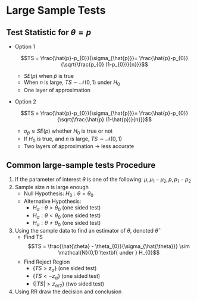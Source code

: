 # Large Sample Tests

## Test Statistic for $\theta = p$
* Option 1

    $$TS = \frac{\hat{p}-p_{0}}{\sigma_{\hat{p}}}= \frac{\hat{p}-p_{0}}{\sqrt{\frac{p_{0} (1-p_{0})}{n}}}$$

    * $SE(p)$ when $\hat{p}$ is true
    * When $n$ is large, $TS \sim \mathcal{N}(0,1)$ under $H_{0}$
    * One layer of approximation
* Option 2

    $$TS = \frac{\hat{p}-p_{0}}{\sigma_{\hat{p}}}= \frac{\hat{p}-p_{0}}{\sqrt{\frac{\hat{p} (1-\hat{p})}{n}}}$$
    
    * $\sigma_{\hat{p}} \approx SE(p)$ whether $H_{0}$ is true or not 
    * If $H_{0}$ is true, and $n$ is large, $TS \sim \mathcal{N}(0,1)$
    * Two layers of approximation $\rightarrow$ less accurate

## Common large-sample tests Procedure
1. If the parameter of interest $\theta$ is one of the following: $\mu, \mu_{1} -\mu_{2}, p, p_{1} - p_{2}$
2. Sample size $n$ is large enough
    * Null Hypothesis: $H_{0}: \theta = \theta_{0}$
    * Alternative Hypothesis:
        * $H_{\alpha}: \theta > \theta_{0}$ (one sided test)
        * $H_{\alpha}: \theta < \theta_{0}$ (one sided test)
        * $H_{\alpha}: \theta \neq \theta_{0}$ (one sided test)
3. Using the sample data to find an estimator of $\theta$, denoted $\hat{\theta}$
    * Find TS
    $$TS = \frac{\hat{\theta} - \theta_{0}}{\sigma_{\hat{\theta}}} \sim \mathcal{N}(0,1) \textbf{ under } H_{0}$$
    * Find Reject Region
        * $\{ TS > z_{\alpha} \}$ (one sided test)
        * $\{ TS < -z_{\alpha} \}$ (one sided test)
        * $\{ |TS| > z_{\alpha/2} \}$ (two sided test)
4. Using RR draw the decision and conclusion